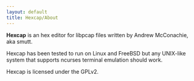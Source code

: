 ```yaml
---
layout: default
title: Hexcap/About
---
```

**Hexcap** is an hex editor for libpcap files written by Andrew McConachie, aka smutt.

Hexcap has been tested to run on Linux and FreeBSD but any UNIX-like system that supports ncurses terminal emulation should work.

Hexcap is licensed under the GPLv2.
